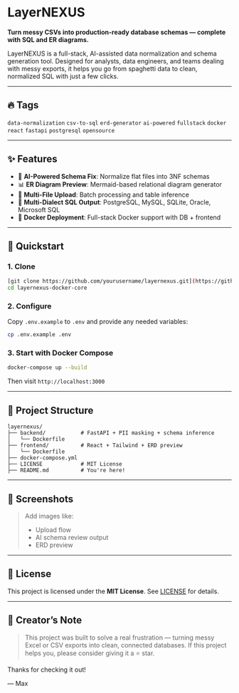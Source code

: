 # LayerNEXUS

**Turn messy CSVs into production-ready database schemas — complete with SQL and ER diagrams.**

LayerNEXUS is a full-stack, AI-assisted data normalization and schema generation tool. Designed for analysts, data engineers, and teams dealing with messy exports, it helps you go from spaghetti data to clean, normalized SQL with just a few clicks.

---

## 🔥 Tags

`data-normalization` `csv-to-sql` `erd-generator` `ai-powered` `fullstack` `docker` `react` `fastapi` `postgresql` `opensource`

---

## ✨ Features

- 🧠 **AI-Powered Schema Fix**: Normalize flat files into 3NF schemas
- 📊 **ER Diagram Preview**: Mermaid-based relational diagram generator
- 📂 **Multi-File Upload**: Batch processing and table inference
- 💾 **Multi-Dialect SQL Output**: PostgreSQL, MySQL, SQLite, Oracle, Microsoft SQL
- 🐳 **Docker Deployment**: Full-stack Docker support with DB + frontend

---

## 🚀 Quickstart

### 1. Clone
```bash
[git clone https://github.com/yourusername/layernexus.git](https://github.com/LayerNEXUS/layernexus-docker-core)
cd layernexus-docker-core
```

### 2. Configure
Copy `.env.example` to `.env` and provide any needed variables:
```bash
cp .env.example .env
```

### 3. Start with Docker Compose
```bash
docker-compose up --build
```
Then visit `http://localhost:3000`

---

## 📁 Project Structure

```
layernexus/
├── backend/           # FastAPI + PII masking + schema inference
│   └── Dockerfile
├── frontend/          # React + Tailwind + ERD preview
│   └── Dockerfile
├── docker-compose.yml
├── LICENSE            # MIT License
├── README.md          # You're here!
```

---

## 📸 Screenshots

> Add images like:
> - Upload flow
> - AI schema review output
> - ERD preview

---

## 📜 License

This project is licensed under the **MIT License**. See [LICENSE](./LICENSE) for details.

---

## 💬 Creator’s Note

> This project was built to solve a real frustration — turning messy Excel or CSV exports into clean, connected databases.
> If this project helps you, please consider giving it a ⭐ star.

Thanks for checking it out!

— Max
